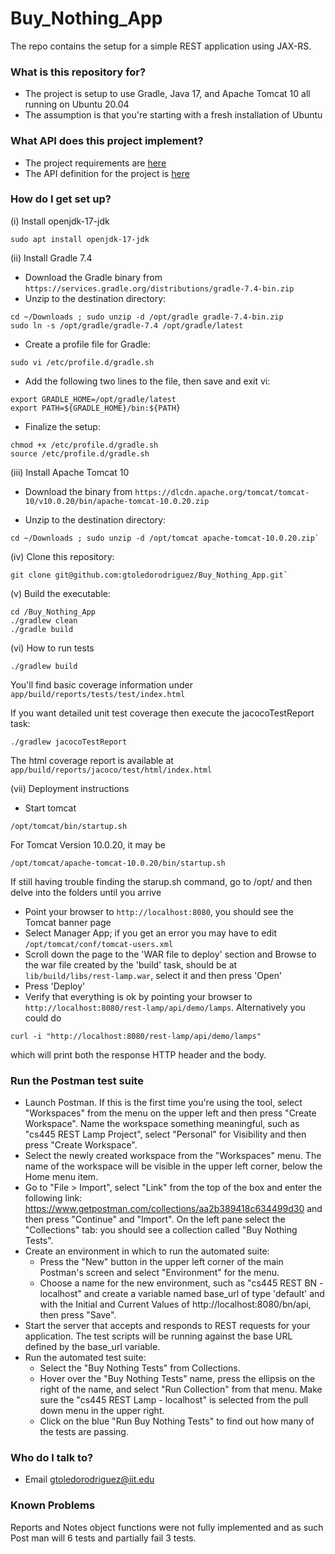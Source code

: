 # Buy_Nothing_App
The repo contains the setup for a simple REST application using JAX-RS.

### What is this repository for? ###

* The project is setup to use Gradle, Java 17, and Apache Tomcat 10 all running on Ubuntu 20.04
* The assumption is that you're starting with a fresh installation of Ubuntu

### What API does this project implement? ###

* The project requirements are [here](http://cs.iit.edu/~virgil/cs445/mail.spring2022/project/project.html)
* The API definition for the project is [here](http://cs.iit.edu/~virgil/cs445/mail.spring2022/project/project-api.html#main)

### How do I get set up? ###

(i) Install openjdk-17-jdk

`sudo apt install openjdk-17-jdk`

(ii) Install Gradle 7.4

* Download the Gradle binary from `https://services.gradle.org/distributions/gradle-7.4-bin.zip`
* Unzip to the destination directory:
```
cd ~/Downloads ; sudo unzip -d /opt/gradle gradle-7.4-bin.zip
sudo ln -s /opt/gradle/gradle-7.4 /opt/gradle/latest
```
* Create a profile file for Gradle:
```
sudo vi /etc/profile.d/gradle.sh
```
* Add the following two lines to the file, then save and exit vi:
```
export GRADLE_HOME=/opt/gradle/latest
export PATH=${GRADLE_HOME}/bin:${PATH}
```
* Finalize the setup:
```
chmod +x /etc/profile.d/gradle.sh
source /etc/profile.d/gradle.sh
```

(iii) Install Apache Tomcat 10

* Download the binary from `https://dlcdn.apache.org/tomcat/tomcat-10/v10.0.20/bin/apache-tomcat-10.0.20.zip`

* Unzip to the destination directory:
```
cd ~/Downloads ; sudo unzip -d /opt/tomcat apache-tomcat-10.0.20.zip`
```
(iv) Clone this repository:
```
git clone git@github.com:gtoledorodriguez/Buy_Nothing_App.git`
```
(v) Build the executable:
```
cd /Buy_Nothing_App
./gradlew clean
./gradle build
```

(vi) How to run tests

```
./gradlew build
```
You'll find basic coverage information under `app/build/reports/tests/test/index.html`

If you want detailed unit test coverage then execute the jacocoTestReport task:
```
./gradlew jacocoTestReport
```
The html coverage report is available at `app/build/reports/jacoco/test/html/index.html`

(vii) Deployment instructions

* Start tomcat
```
/opt/tomcat/bin/startup.sh
```
For Tomcat Version 10.0.20, it may be
```
/opt/tomcat/apache-tomcat-10.0.20/bin/startup.sh
```
If still having trouble finding the starup.sh command, go to /opt/ and then delve into the folders until you arrive

* Point your browser to `http://localhost:8080`, you should see the Tomcat banner page
* Select Manager App; if you get an error you may have to edit `/opt/tomcat/conf/tomcat-users.xml`
* Scroll down the page to the 'WAR file to deploy' section and Browse to the war file created by the 'build' task, should be at `lib/build/libs/rest-lamp.war`, select it and then press 'Open'
* Press 'Deploy'
* Verify that everything is ok by pointing your browser to `http://localhost:8080/rest-lamp/api/demo/lamps`.  Alternatively you could do
```
curl -i "http://localhost:8080/rest-lamp/api/demo/lamps"
```
which will print both the response HTTP header and the body.

### Run the Postman test suite

* Launch Postman. If this is the first time you're using the tool, select "Workspaces" from the menu on the upper left and then press "Create Workspace". Name the workspace something meaningful, such as "cs445 REST Lamp Project", select "Personal" for Visibility and then press "Create Workspace".
* Select the newly created workspace from the "Workspaces" menu. The name of the workspace will be visible in the upper left corner, below the Home menu item.
* Go to "File > Import", select "Link" from the top of the box and enter the following link: https://www.getpostman.com/collections/aa2b389418c634499d30 and then press "Continue" and "Import". On the left pane select the "Collections" tab: you should see a collection called "Buy Nothing Tests".
* Create an environment in which to run the automated suite:
    + Press the "New" button in the upper left corner of the main Postman's screen and select "Environment" for the menu.
    + Choose a name for the new environment, such as "cs445 REST BN - localhost" and create a variable named base_url of type 'default' and with the Initial and Current Values of http://localhost:8080/bn/api, then press "Save".
* Start the server that accepts and responds to REST requests for your application. The test scripts will be running against the base URL defined by the base_url variable.
* Run the automated test suite:
    + Select the "Buy Nothing Tests" from Collections.
    + Hover over the "Buy Nothing Tests" name, press the ellipsis on the right of the name, and select "Run Collection" from that menu.
  Make sure the "cs445 REST Lamp - localhost" is selected from the pull down menu in the upper right.
    + Click on the blue "Run Buy Nothing Tests" to find out how many of the tests are passing.


### Who do I talk to? ###

* Email gtoledorodriguez@iit.edu

### Known Problems
Reports and Notes object functions were not fully implemented and as such Post man will 6 tests and partially fail 3 tests.
